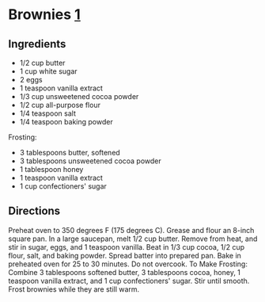 # Brownies [1]

## Ingredients

 * 1/2 cup butter
 * 1 cup white sugar
 * 2 eggs
 * 1 teaspoon vanilla extract
 * 1/3 cup unsweetened cocoa powder
 * 1/2 cup all-purpose flour
 * 1/4 teaspoon salt
 * 1/4 teaspoon baking powder 

Frosting:

 * 3 tablespoons butter, softened
 * 3 tablespoons unsweetened cocoa powder
 * 1 tablespoon honey
 * 1 teaspoon vanilla extract
 * 1 cup confectioners' sugar

## Directions

Preheat oven to 350 degrees F (175 degrees C). Grease and flour an 8-inch square pan.
In a large saucepan, melt 1/2 cup butter. Remove from heat, and stir in sugar, eggs, and 1 teaspoon vanilla. Beat in 1/3 cup cocoa, 1/2 cup flour, salt, and baking powder. Spread batter into prepared pan.
Bake in preheated oven for 25 to 30 minutes. Do not overcook.
To Make Frosting: Combine 3 tablespoons softened butter, 3 tablespoons cocoa, honey, 1 teaspoon vanilla extract, and 1 cup confectioners' sugar. Stir until smooth. Frost brownies while they are still warm.

[1]: http://allrecipes.com/recipe/10549/best-brownies/
